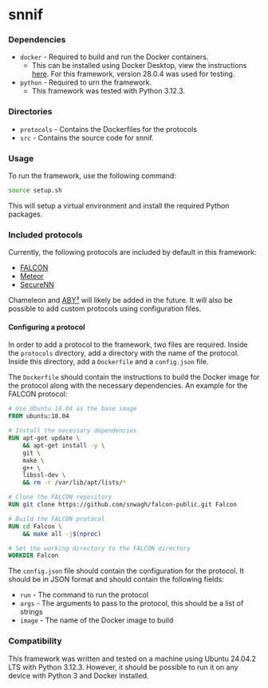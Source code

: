 # snnif

### Dependencies

- `docker` - Required to build and run the Docker containers.
  - This can be installed using Docker Desktop, view the instructions
    [here](https://www.docker.com/products/docker-desktop). For this framework,
    version 28.0.4 was used for testing.
- `python` - Required to urn the framework.
  - This framework was tested with Python 3.12.3.

### Directories

- `protocols` - Contains the Dockerfiles for the protocols
- `src` - Contains the source code for snnif.

### Usage

To run the framework, use the following command:

```bash
source setup.sh
```

This will setup a virtual environment and install the required Python packages.

### Included protocols

Currently, the following protocols are included by default in this framework:

- [FALCON](https://github.com/snwagh/falcon-public)
- [Meteor](https://github.com/Ye-D/Meteor)
- [SecureNN](https://github.com/snwagh/securenn-public)

Chameleon and [ABY³](https://github.com/ladnir/aby3) will likely be added in the
future. It will also be possible to add custom protocols using configuration
files.

#### Configuring a protocol

In order to add a protocol to the framework, two files are required. Inside the
`protocols` directory, add a directory with the name of the protocol. Inside
this directory, add a `Dockerfile` and a `config.json` file.

The `Dockerfile` should contain the instructions to build the Docker image for
the protocol along with the necessary dependencies. An example for the FALCON
protocol:

```dockerfile
# Use Ubuntu 18.04 as the base image
FROM ubuntu:18.04

# Install the necessary dependencies
RUN apt-get update \
    && apt-get install -y \
    git \
    make \
    g++ \
    libssl-dev \
    && rm -r /var/lib/apt/lists/*

# Clone the FALCON repository
RUN git clone https://github.com/snwagh/falcon-public.git Falcon

# Build the FALCON protocol
RUN cd Falcon \
    && make all -j$(nproc)

# Set the working directory to the FALCON directory
WORKDIR Falcon
```

The `config.json` file should contain the configuration for the protocol. It
should be in JSON format and should contain the following fields:

- `run` - The command to run the protocol
- `args` - The arguments to pass to the protocol, this should be a list of
  strings
- `image` - The name of the Docker image to build

### Compatibility

This framework was written and tested on a machine using Ubuntu 24.04.2 LTS with
Python 3.12.3. However, it should be possible to run it on any device with
Python 3 and Docker installed.
